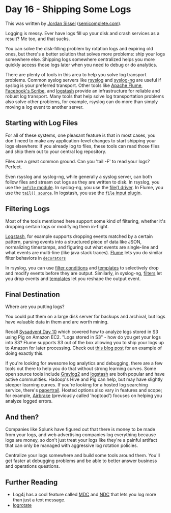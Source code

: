 # Day 16 - Shipping Some Logs

This was written by [Jordan Sissel](http://twitter.com/jordansissel)
([semicomplete.com](http://semicomplete.com)).

Logging is messy. Ever have logs fill up your disk and crash services as a
result? Me too, and that sucks.

You can solve the disk-filling problem by rotation logs and expiring old ones,
but there's a better solution that solves more problems: ship your logs
somewhere else. Shipping logs somewhere centralized helps you more quickly
access those logs later when you need to debug or do analytics.

There are plenty of tools in this area to help you solve log transport
problems. Common syslog servers like [rsyslog](http://rsyslog.com/) and
[syslog-ng](http://www.balabit.com/network-security/syslog-ng/opensource-logging-system/overview)
are useful if syslog is your preferred transport. Other tools like [Apache
Flume](https://cwiki.apache.org/FLUME/), [Facebook's
Scribe](https://github.com/facebook/scribe/wiki), and
[logstash](http://logstash.net) provide an infrastructure for reliable and
robust log transport. Many tools that help solve log transportation problems
also solve other problems, for example, rsyslog can do more than simply moving
a log event to another server.

## Starting with Log Files

For all of these systems, one pleasant feature is that in most cases, you don't
need to make any application-level changes to start shipping your logs
elsewhere: If you already log to files, these tools can read those files and
ship them out to your central log repository.

Files are a great common ground. Can you 'tail -F' to read your logs? Perfect.

Even rsyslog and syslog-ng, while generally a syslog server, can both follow
files and stream out logs as they are written to disk. In rsyslog, you use
the [`imfile` module](http://rsyslog.com/doc/imfile.html). In syslog-ng, you
use the [file()
driver](http://www.balabit.com/sites/default/files/documents/syslog-ng-v3.0-guide-admin-en.html/index.html-single.html#configuring_sources_file).
In Flume, you use the [`tail()
source`](http://archive.cloudera.com/cdh/3/flume/UserGuide/index.html#_tailing_a_file_name_literal_tail_literal_and_literal_multitail_literal).
In logstash, you use the [`file` input
plugin](http://logstash.net/docs/1.0.17/inputs/file).

## Filtering Logs

Most of the tools mentioned here support some kind of filtering, whether it's
dropping certain logs or modifying them in-flight.

[Logstash](http://logstash.net/), for example supports dropping events matched
by a certain pattern, parsing events into a structured piece of data like JSON,
normalizing timestamps, and figuring out what events are single-line and what
events are multi-line (like java stack traces). [Flume]() lets you do similar
filter behaviors in
[`decorators`](http://archive.cloudera.com/cdh/3/flume/UserGuide/#_custom_metadata_extraction)

In rsyslog, you can use [filter
conditions](http://rsyslog.com/doc/rsyslog_conf_filter.html) and
[templates](http://rsyslog.com/doc/rsyslog_conf_templates.html) to selectively
drop and modify events before they are output. Similarly, in syslog-ng,
[filters](http://www.balabit.com/sites/default/files/documents/syslog-ng-v3.0-guide-admin-en.html/index.html-single.html#filters)
let you drop events and
[templates](http://www.balabit.com/sites/default/files/documents/syslog-ng-v3.0-guide-admin-en.html/index.html-single.html#configuring_macros)
let you reshape the output event.

## Final Destination

Where are you putting logs?

You could put them on a large disk server for backups and archival, but logs
have valuable data in them and are worth mining.

Recall [Sysadvent Day
10](http://sysadvent.blogspot.com/2011/12/day-10-analyzing-logs-with-pig-and.html)
which covered how to analyze logs stored in S3 using Pig on Amazon EC2.
"Logs stored in S3" - how do you get your logs into S3? Flume supports S3 out
of the box allowing you to ship your logs up to Amazon for later processing.
Check out [this blog
post](http://eric.lubow.org/2011/system-administration/distributed-flume-setup-with-an-s3-sink/)
for an example of doing exactly this.

If you're looking for awesome log analytics and debugging, there are a few
tools out there to help you do that without strong learning curves.
Some open source tools include [Graylog2](http://graylog2.org/) and
[logstash](http://logstash.net/) are both popular and have active communities.
Hadoop's Hive and Pig can help, but may have slightly steeper learning curves.
If you're looking for a hosted log searching service, there's
[papertrail](https://papertrailapp.com/). Hosted options also vary in features
and scope; for example, [Airbrake](http://airbrake.io/pages/home) (previously
called 'hoptoad') focuses on helping you analyze logged errors.

## And then?

Companies like Splunk have figured out that there is money to be made from your
logs, and web advertising companies log everything because logs are money, so
don't just treat your logs like they're a painful artifact that can only be
managed with aggressive log rotation policies.

Centralize your logs somewhere and build some tools around them. You'll get
faster at debugging problems and be able to better answer business and
operations questions.

## Further Reading

* Log4j has a cool feature called
[MDC](http://logging.apache.org/log4j/1.2/apidocs/org/apache/log4j/MDC.html)
and
[NDC](http://logging.apache.org/log4j/1.2/apidocs/org/apache/log4j/NDC.html)
that lets you log more than just a text message.
* [logrotate](https://fedorahosted.org/logrotate/)
